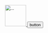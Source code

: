 <nav *ngIf="!hasRoute('login')" class="sidenav navbar navbar-vertical  fixed-left navbar-expand-xs navbar-light bg-white" id="sidenav-main">
    <div class="scrollbar-inner">
      <!-- Brand -->
      <div class="sidenav-header  align-items-center">
        <a class="navbar-brand" href="javascript:void(0)">
          <img width="70" height="70" src="inventorycapstonefront\src\assets\img\theme\warehouse.png" style="max-height: 80px;" class="navbar-brand-img" alt="...">
        </a>
        <!-- Sidebar toggler button-->
        <button class="navbar-toggler" type="button" data-toggle="collapse" data-target="#sidenav-collapse-main" aria-controls="sidenav-main" aria-expanded="false" aria-label="Toggle navigation">
          <span class="navbar-toggler-icon">button</span>
        </button>
      </div>
      <div class="navbar-inner">
        <!-- Collapse -->
        <div class="collapse navbar-collapse" id="sidenav-collapse-main">
          <!-- Nav items -->
          <app-navigation></app-navigation>
        </div>
      </div>
    </div>
  </nav>
